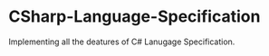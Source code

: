 CSharp-Language-Specification
=============================

Implementing all the deatures of C# Lanugage Specification.
